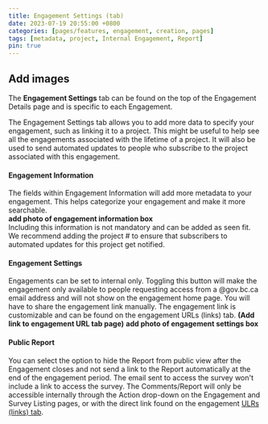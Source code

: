 ```yaml
---
title: Engagement Settings (tab)
date: 2023-07-19 20:55:00 +0800
categories: [pages/features, engagement, creation, pages]
tags: [metadata, project, Internal Engagement, Report]
pin: true
---
```

## Add images 

The **Engagement Settings** tab can be found on the top of the Engagement Details page and is specific to each Engagement.

The Engagement Settings tab allows you to add more data to specify your engagement, such as linking it to a project. This might be useful to help see all the engagements associated with the lifetime of a project. It will also be used to send automated updates to people who subscribe to the project associated with this engagement.  
#### Engagement Information  
The fields within Engagement Information will add more metadata to your engagement. This helps categorize your engagement and make it more searchable.  
**add photo of engagement information box**  
Including this information is not mandatory and can be added as seen fit. We recommend adding the project # to ensure that subscribers to automated updates for this project get notified.

#### Engagement Settings  
Engagements can be set to internal only. Toggling this button will make the engagement only available to people requesting access from a @gov.bc.ca email address and will not show on the engagement home page. You will have to share the engagement link manually. The engagement link is customizable and can be found on the engagement URLs (links) tab. **(Add link to engagement URL tab page)**
**add photo of engagement settings box**  

#### Public Report
You can select the option to hide the Report from public view after the Engagement closes and not send a link to the Report automatically at the end of the engagement period. The email sent to access the survey won't include a link to access the survey. The Comments/Report will only be accessible internally through the Action drop-down on the Engagement and Survey Listing pages, or with the direct link found on the engagement [ULRs (links) tab](/met-guide/posts/engagement-URLs/). 
